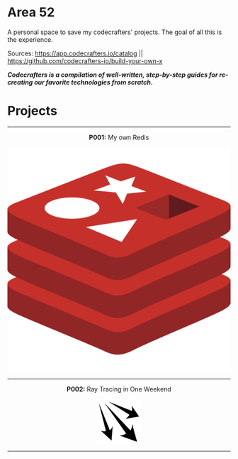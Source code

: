 # Area 52

A personal space to save my codecrafters' projects. The goal of all this is the experience.

Sources: https://app.codecrafters.io/catalog   ||   https://github.com/codecrafters-io/build-your-own-x

***Codecrafters is a compilation of well-written, step-by-step guides for re-creating our favorite technologies from scratch.***

# Projects

<center>

---

**P001:** My own Redis

![P001](.image/README/redis.svg "My own Redis")

---

**P002:** Ray Tracing in One Weekend

<img src=".image/README/raytracing.svg" alt="Raytracing in one weekend" width="100" height="100">

---
